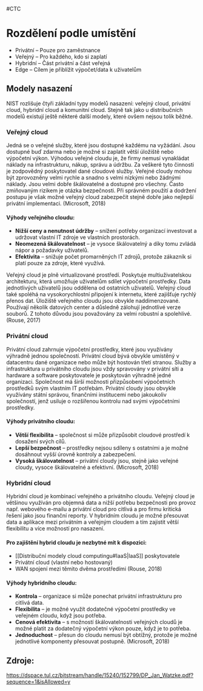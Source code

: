 #CTC
# Rozdělení podle umístění
- Privátní – Pouze pro zaměstnance 
- Veřejný – Pro každého, kdo si zaplatí 
- Hybridní – Část privátní a část veřejná 
- Edge – Cílem je přiblížit výpočet/data k uživatelům

## Modely nasazení 
NIST rozlišuje čtyři základní typy modelů nasazení: veřejný cloud, privátní cloud, hybridní cloud a komunitní cloud. Stejně tak jako u distribučních modelů existují ještě některé další modely, které ovšem nejsou tolik běžné.

### Veřejný cloud 
Jedná se o veřejné služby, které jsou dostupné každému na vyžádání. Jsou dostupné buď zdarma nebo je možné si zaplatit větší úložiště nebo výpočetní výkon. Výhodou veřejné cloudu je, že firmy nemusí vynakládat náklady na infrastrukturu, nákup, správu a údržbu. Za veškeré tyto činnosti je zodpovědný poskytovatel dané cloudové služby. Veřejné cloudy mohou být zprovozněny velmi rychle a snadno s velmi nízkými nebo žádnými náklady. Jsou velmi dobře škálovatelné a dostupné pro všechny. Často zmiňovaným rizikem je otázka bezpečnosti. Při správném použití a dodržení postupu je však možné veřejný cloud zabezpečit stejně dobře jako nejlepší privátní implementaci. (Microsoft, 2018) 

#### Výhody veřejného cloudu: 
- **Nižší ceny a nenutnost údržby** – snížení potřeby organizací investovat a udržovat vlastní IT zdroje ve vlastních prostorách.
- **Neomezená škálovatelnost** – je vysoce škálovatelný a díky tomu zvládá nápor a požadavky uživatelů.
- **Efektivita** – snižuje počet promarněných IT zdrojů, protože zákazník si platí pouze za zdroje, které využívá.

Veřejný cloud je plně virtualizované prostředí. Poskytuje multiuživatelskou architekturu, která umožňuje uživatelům sdílet výpočetní prostředky. Data jednotlivých uživatelů jsou oddělena od ostatních uživatelů. Veřejný cloud také spoléhá na vysokorychlostní připojení k internetu, které zajišťuje rychlý přenos dat. Úložiště veřejného cloudu jsou obvykle naddimenzované. Používají několik datových center a důsledně zálohují jednotlivé verze souborů. Z tohoto důvodu jsou považovány za velmi robustní a spolehlivé. (Rouse, 2017) 

### Privátní cloud 
Privátní cloud zahrnuje výpočetní prostředky, které jsou využívány výhradně jednou společností. Privátní cloud bývá obvykle umístěný v datacentru dané organizace nebo může být hostován třetí stranou. Služby a infrastruktura u privátního cloudu jsou vždy spravovány v privátní síti a hardware a software poskytovatele je poskytován výhradně jedné organizaci. Společnost má širší možnosti přizpůsobení výpočetních prostředků svým vlastním IT potřebám. Privátní cloudy jsou obvykle využívány státní správou, finančními institucemi nebo jakoukoliv společností, jenž usiluje o rozšířenou kontrolu nad svými výpočetními prostředky. 

#### Výhody privátního cloudu:
- **Větší flexibilita** – společnost si může přizpůsobit cloudové prostředí k dosažení svých cílů.
- **Lepší bezpečnost** – prostředky nejsou sdíleny s ostatními a je možné dosáhnout vyšší úrovně kontroly a zabezpečení.
- **Vysoká škálovatelnost** – privátní cloudy jsou, stejně jako veřejné cloudy, vysoce škálovatelné a efektivní. (Microsoft, 2018) 

### Hybridní cloud 
Hybridní cloud je kombinací veřejného a privátního cloudu. Veřejný cloud je většinou využíván pro objemná data a nižší potřebu bezpečnosti pro provoz např. webového e-mailu a privátní cloud pro citlivá a pro firmu kritická řešení jako jsou finanční reporty. V hybridním cloudu je možné přesouvat data a aplikace mezi privátním a veřejným cloudem a tím zajistit větší flexibilitu a více možností pro nasazení. 

#### Pro zajištění hybrid cloudu je nezbytné mít k dispozici:
- [[Distribuční modely cloud computingu#IaaS|IaaS]] poskytovatele
- Privátní cloud (vlastní nebo hostovaný)
- WAN spojení mezi těmito dvěma prostředími (Rouse, 2018) 

#### Výhody hybridního cloudu:
- **Kontrola** – organizace si může ponechat privátní infrastrukturu pro citlivá data.
- **Flexibilita** – je možné využít dodatečné výpočetní prostředky ve veřejném cloudu, když jsou potřeba.
- **Cenová efektivita** – s možností škálovatelnosti veřejných cloudů je možné platit za dodatečný výpočetní výkon pouze, když je to potřeba.
- **Jednoduchost** – přesun do cloudu nemusí být obtížný, protože je možné jednotlivé komponenty přesouvat postupně. (Microsoft, 2018)

## Zdroje:
https://dspace.tul.cz/bitstream/handle/15240/152799/DP_Jan_Watzke.pdf?sequence=1&isAllowed=y